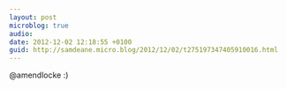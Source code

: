 ```yaml
---
layout: post
microblog: true
audio: 
date: 2012-12-02 12:18:55 +0100
guid: http://samdeane.micro.blog/2012/12/02/t275197347405910016.html
---
```

@amendlocke :)
